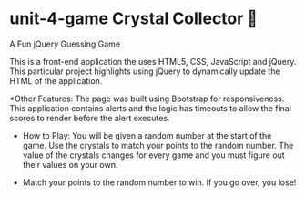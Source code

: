 # unit-4-game Crystal Collector 💎
 A Fun jQuery Guessing Game

 This is a front-end application the uses HTML5, CSS, JavaScript and jQuery. This particular project highlights using jQuery to dynamically update the HTML of the application.

 *Other Features:
The page was built using Bootstrap for responsiveness. This application contains alerts and the logic has timeouts to allow the final scores to render before the alert executes.

* How to Play:
You will be given a random number at the start of the game. Use the crystals to match your points to the random number. The value of the crystals changes for every game and you must figure out their values on your own.

* Match your points to the random number to win. If you go over, you lose!
